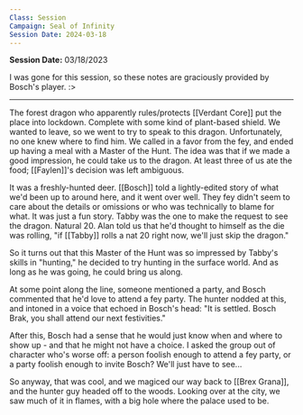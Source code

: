 ```yaml
---
Class: Session
Campaign: Seal of Infinity
Session Date: 2024-03-18
---
```

**Session Date:** 03/18/2023

I was gone for this session, so these notes are graciously provided by Bosch's player. :>

---

The forest dragon who apparently rules/protects [[Verdant Core]] put the place into lockdown. Complete with some kind of plant-based shield. We wanted to leave, so we went to try to speak to this dragon. Unfortunately, no one knew where to find him. We called in a favor from the fey, and ended up having a meal with a Master of the Hunt. The idea was that if we made a good impression, he could take us to the dragon. At least three of us ate the food; [[Faylen]]'s decision was left ambiguous.

It was a freshly-hunted deer. [[Bosch]] told a lightly-edited story of what we'd been up to around here, and it went over well. They fey didn't seem to care about the details or omissions or who was technically to blame for what. It was just a fun story. Tabby was the one to make the request to see the dragon. Natural 20. Alan told us that he'd thought to himself as the die was rolling, "if [[Tabby]] rolls a nat 20 right now, we'll just skip the dragon."

So it turns out that this Master of the Hunt was so impressed by Tabby's skills in "hunting," he decided to try hunting in the surface world. And as long as he was going, he could bring us along.

At some point along the line, someone mentioned a party, and Bosch commented that he'd love to attend a fey party. The hunter nodded at this, and intoned in a voice that echoed in Bosch's head: "It is settled. Bosch Brak, you shall attend our next festivities." 

After this, Bosch had a sense that he would just know when and where to show up - and that he might not have a choice. I asked the group out of character who's worse off: a person foolish enough to attend a fey party, or a party foolish enough to invite Bosch? We'll just have to see...

So anyway, that was cool, and we magiced our way back to [[Brex Grana]], and the hunter guy headed off to the woods. Looking over at the city, we saw much of it in flames, with a big hole where the palace used to be.